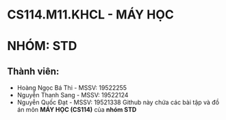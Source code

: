 # CS114.M11.KHCL - MÁY HỌC
# NHÓM: STD
## Thành viên:
* Hoàng Ngọc Bá Thi - MSSV: 19522255
* Nguyễn Thanh Sang - MSSV: 19522124
* Nguyễn Quốc Đạt - MSSV: 19521338
Github này chứa các bài tập và đồ án môn **MÁY HỌC (CS114)** của **nhóm STD**
